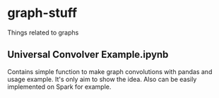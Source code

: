 # graph-stuff
Things related to graphs

## Universal Convolver Example.ipynb
Contains simple function to make graph convolutions with pandas and usage example. It's only aim to show the idea. Also can be easily implemented on Spark for example.
